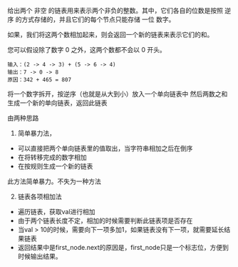 给出两个 非空 的链表用来表示两个非负的整数。其中，它们各自的位数是按照 逆序 的方式存储的，并且它们的每个节点只能存储 一位 数字。

如果，我们将这两个数相加起来，则会返回一个新的链表来表示它们的和。

您可以假设除了数字 0 之外，这两个数都不会以 0 开头。
```
输入：(2 -> 4 -> 3) + (5 -> 6 -> 4)
输出：7 -> 0 -> 8
原因：342 + 465 = 807
```

将一个数字拆开，按逆序（也就是从大到小）放入一个单向链表中
然后两数之和生成一个新的单向链表，返回此链表

由两种思路
1. 简单暴力法，
- 可以直接把两个单向链表里的值取出，当字符串相加之后在倒序
- 在将转移完成的数字相加
- 在按规则生成一个新的链表

此方法简单暴力。不失为一种方法

2. 链表各项相加法
- 遍历链表，获取val进行相加
- 由于两个链表长度不定，相加的时候需要判断此链表项是否存在
- 当val > 10的时候，需要向下一项多加1，如果链表没有下一项，就需要延长结果链表
- 返回结果中是first_node.next的原因是，first_node只是一个标志位，方便到时候输出结果。